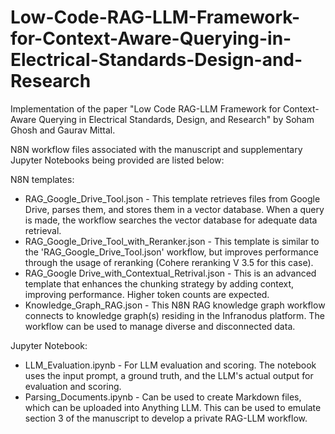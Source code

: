 # Low-Code-RAG-LLM-Framework-for-Context-Aware-Querying-in-Electrical-Standards-Design-and-Research

Implementation of the paper "Low Code RAG-LLM Framework for Context-Aware Querying in Electrical Standards, Design, and Research" by Soham Ghosh and Gaurav Mittal.

N8N workflow files associated with the manuscript and supplementary Jupyter Notebooks being provided are listed below:

N8N templates:
* RAG_Google_Drive_Tool.json - This template retrieves files from Google Drive, parses them, and stores them in a vector database. When a query is made, the workflow searches the vector database for adequate data retrieval. 
* RAG_Google_Drive_Tool_with_Reranker.json - This template is similar to the 'RAG_Google_Drive_Tool.json' workflow, but improves performance through the usage of reranking (Cohere reranking V 3.5 for this case).
* RAG_Google Drive_with_Contextual_Retrival.json - This is an advanced template that enhances the chunking strategy by adding context, improving performance. Higher token counts are expected.
* Knowledge_Graph_RAG.json - This N8N RAG knowledge graph workflow connects to knowledge graph(s) residing in the Infranodus platform. The workflow can be used to manage diverse and disconnected data. 

Jupyter Notebook: 
* LLM_Evaluation.ipynb - For LLM evaluation and scoring. The notebook uses the input prompt, a ground truth, and the LLM's actual output for evaluation and scoring. 
* Parsing_Documents.ipynb - Can be used to create Markdown files, which can be uploaded into Anything LLM. This can be used to emulate section 3 of the manuscript to develop a private RAG-LLM workflow. 

